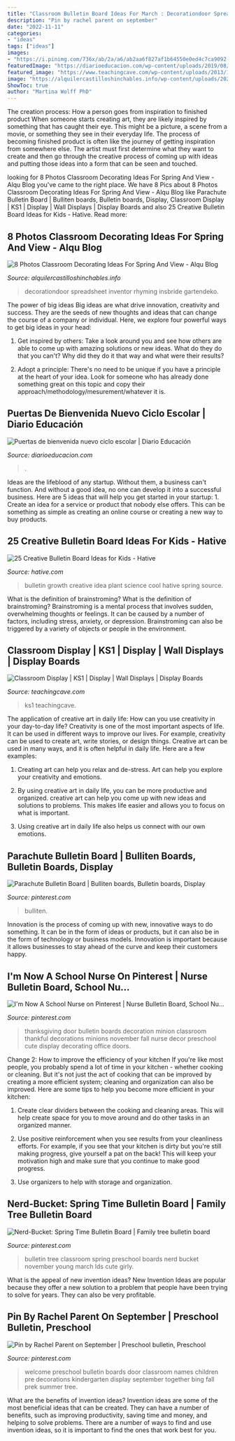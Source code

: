 ```yaml
---
title: "Classroom Bulletin Board Ideas For March : Decorationdoor Spreadsheet Inventor Rhyming Insbride Gartendeko"
description: "Pin by rachel parent on september"
date: "2022-11-11"
categories:
- "ideas"
tags: ["ideas"]
images:
- "https://i.pinimg.com/736x/ab/2a/a6/ab2aa6f827af1b64550e0ed4c7ca9092--bulletin-board-tree-march-bulletin-board-ideas.jpg"
featuredImage: "https://diarioeducacion.com/wp-content/uploads/2019/08/Puertas-bienvenida-7-768x1024.jpg"
featured_image: "https://www.teachingcave.com/wp-content/uploads/2013/10/Star.jpg"
image: "https://alquilercastilloshinchables.info/wp-content/uploads/2020/06/Door-Themes-Themes-May-Spring-Decorating-Ideas-For-Classroom-....jpg"
ShowToc: true
author: "Martina Wolff PhD"
---
```



The creation process: How a person goes from inspiration to finished product
When someone starts creating art, they are likely inspired by something that has caught their eye. This might be a picture, a scene from a movie, or something they see in their everyday life. The process of becoming finished product is often like the journey of getting inspiration from somewhere else. The artist must first determine what they want to create and then go through the creative process of coming up with ideas and putting those ideas into a form that can be seen and touched.

	

		
looking for 8 Photos Classroom Decorating Ideas For Spring And View - Alqu Blog you've came to the right place. We have 8 Pics about 8 Photos Classroom Decorating Ideas For Spring And View - Alqu Blog like Parachute Bulletin Board | Bulliten boards, Bulletin boards, Display, Classroom Display | KS1 | Display | Wall Displays | Display Boards and also 25 Creative Bulletin Board Ideas for Kids - Hative. Read more:
		
    
## 8 Photos Classroom Decorating Ideas For Spring And View - Alqu Blog

<img loading=lazy src="https://alquilercastilloshinchables.info/wp-content/uploads/2020/06/Door-Themes-Themes-May-Spring-Decorating-Ideas-For-Classroom-....jpg" onerror="this.onerror=null;this.src='https://tse4.mm.bing.net/th?id=OIP.semyy2ZZpA39iyd6SLzCOgHaJ4&amp;pid=15.1';" alt="8 Photos Classroom Decorating Ideas For Spring And View - Alqu Blog">

_Source: alquilercastilloshinchables.info_

>decorationdoor spreadsheet inventor rhyming insbride gartendeko. 

	

The power of big ideas
Big ideas are what drive innovation, creativity and success. They are the seeds of new thoughts and ideas that can change the course of a company or individual. Here, we explore four powerful ways to get big ideas in your head:
1. Get inspired by others: Take a look around you and see how others are able to come up with amazing solutions or new ideas. What do they do that you can't? Why did they do it that way and what were their results?

2. Adopt a principle: There's no need to be unique if you have a principle at the heart of your idea. Look for someone who has already done something great on this topic and copy their approach/methodology/mesurement/whatever it is.

    
## Puertas De Bienvenida Nuevo Ciclo Escolar | Diario Educación

<img loading=lazy src="https://diarioeducacion.com/wp-content/uploads/2019/08/Puertas-bienvenida-7-768x1024.jpg" onerror="this.onerror=null;this.src='https://tse1.mm.bing.net/th?id=OIP.D84xUCDCnvbCNvWE9SrhFAHaJ4&amp;pid=15.1';" alt="Puertas de bienvenida nuevo ciclo escolar | Diario Educación">

_Source: diarioeducacion.com_

>. 

	

Ideas are the lifeblood of any startup. Without them, a business can't function. And without a good idea, no one can develop it into a successful business. Here are 5 ideas that will help you get started in your startup: 1. Create an idea for a service or product that nobody else offers. This can be something as simple as creating an online course or creating a new way to buy products. 
    
## 25 Creative Bulletin Board Ideas For Kids - Hative

<img loading=lazy src="https://hative.com/wp-content/uploads/2014/06/bulletin-board-ideas/8-plant-growth-board.jpg" onerror="this.onerror=null;this.src='https://tse2.mm.bing.net/th?id=OIP.pbK8tQ7U2udN990lSJosPgHaJ4&amp;pid=15.1';" alt="25 Creative Bulletin Board Ideas for Kids - Hative">

_Source: hative.com_

>bulletin growth creative idea plant science cool hative spring source. 

	

What is the definition of brainstroming?
What is the definition of brainstroming? Brainstroming is a mental process that involves sudden, overwhelming thoughts or feelings. It can be caused by a number of factors, including stress, anxiety, or depression. Brainstroming can also be triggered by a variety of objects or people in the environment.

    
## Classroom Display | KS1 | Display | Wall Displays | Display Boards

<img loading=lazy src="https://www.teachingcave.com/wp-content/uploads/2013/10/Star.jpg" onerror="this.onerror=null;this.src='https://tse3.mm.bing.net/th?id=OIP.JSM7LuKsOx9R3LmZ2Li0awHaJ4&amp;pid=15.1';" alt="Classroom Display | KS1 | Display | Wall Displays | Display Boards">

_Source: teachingcave.com_

>ks1 teachingcave. 

	

The application of creative art in daily life: How can you use creativity in your day-to-day life?
Creativity is one of the most important aspects of life. It can be used in different ways to improve our lives. For example, creativity can be used to create art, write stories, or design things. Creative art can be used in many ways, and it is often helpful in daily life. Here are a few examples: 
1) Creating art can help you relax and de-stress. Art can help you explore your creativity and emotions.

2) By using creative art in daily life, you can be more productive and organized. creative art can help you come up with new ideas and solutions to problems. This makes life easier and allows you to focus on what is important.

3) Using creative art in daily life also helps us connect with our own emotions.

    
## Parachute Bulletin Board | Bulliten Boards, Bulletin Boards, Display

<img loading=lazy src="https://i.pinimg.com/736x/3d/99/a5/3d99a5247214c8c147c830ceb4a59687.jpg" onerror="this.onerror=null;this.src='https://tse2.mm.bing.net/th?id=OIP.PqwwWbej72dIm4Gv5hff4gHaJ3&amp;pid=15.1';" alt="Parachute Bulletin Board | Bulliten boards, Bulletin boards, Display">

_Source: pinterest.com_

>bulliten. 

	

Innovation is the process of coming up with new, innovative ways to do something. It can be in the form of ideas or products, but it can also be in the form of technology or business models. Innovation is important because it allows businesses to stay ahead of the curve and keep their customers happy.

    
## I&#039;m Now A School Nurse On Pinterest | Nurse Bulletin Board, School Nu…

<img loading=lazy src="https://s-media-cache-ak0.pinimg.com/originals/d7/b1/15/d7b1158d54fbed4836f503a7f9ccd728.jpg" onerror="this.onerror=null;this.src='https://tse4.mm.bing.net/th?id=OIP.b79qJv4zONiW3IW2dLii8AHaJ4&amp;pid=15.1';" alt="I&#039;m Now A School Nurse on Pinterest | Nurse Bulletin Board, School Nu…">

_Source: pinterest.com_

>thanksgiving door bulletin boards decoration minion classroom thankful decorations minions november fall nurse decor preschool cute display decorating office doors. 

	

Change 2: How to improve the efficiency of your kitchen
If you're like most people, you probably spend a lot of time in your kitchen - whether cooking or cleaning. But it's not just the act of cooking that can be improved by creating a more efficient system; cleaning and organization can also be improved. Here are some tips to help you become more efficient in your kitchen:
1. Create clear dividers between the cooking and cleaning areas. This will help create space for you to move around and do other tasks in an organized manner.

2. Use positive reinforcement when you see results from your cleanliness efforts. For example, if you see that your kitchen is dirty but you're still making progress, give yourself a pat on the back! This will keep your motivation high and make sure that you continue to make good progress.

3. Use organizers to help with storage and organization.

    
## Nerd-Bucket: Spring Time Bulletin Board | Family Tree Bulletin Board

<img loading=lazy src="https://i.pinimg.com/736x/ab/2a/a6/ab2aa6f827af1b64550e0ed4c7ca9092--bulletin-board-tree-march-bulletin-board-ideas.jpg" onerror="this.onerror=null;this.src='https://tse3.mm.bing.net/th?id=OIP.4gW-3bEfFc1qxsi2R6kezQHaJ4&amp;pid=15.1';" alt="Nerd-Bucket: Spring Time Bulletin Board | Family tree bulletin board">

_Source: pinterest.com_

>bulletin tree classroom spring preschool boards nerd bucket november young march lds cute girly. 

	

What is the appeal of new invention ideas?
New Invention Ideas are popular because they offer a new solution to a problem that people have been trying to solve for years. They can also be very profitable.

    
## Pin By Rachel Parent On September | Preschool Bulletin, Preschool

<img loading=lazy src="https://i.pinimg.com/736x/c5/6d/61/c56d61bd99bdc0807ec73bba3f4e134c.jpg" onerror="this.onerror=null;this.src='https://tse1.mm.bing.net/th?id=OIP.9F4Jdkr79HnbycOtb2jFVwHaLD&amp;pid=15.1';" alt="Pin by Rachel Parent on September | Preschool bulletin, Preschool">

_Source: pinterest.com_

>welcome preschool bulletin boards door classroom names children pre decorations kindergarten display september together bing fall prek summer tree. 

	

What are the benefits of invention ideas?
Invention ideas are some of the most beneficial ideas that can be created. They can have a number of benefits, such as improving productivity, saving time and money, and helping to solve problems. There are a number of ways to find and use invention ideas, so it is important to find the ones that work best for you.

